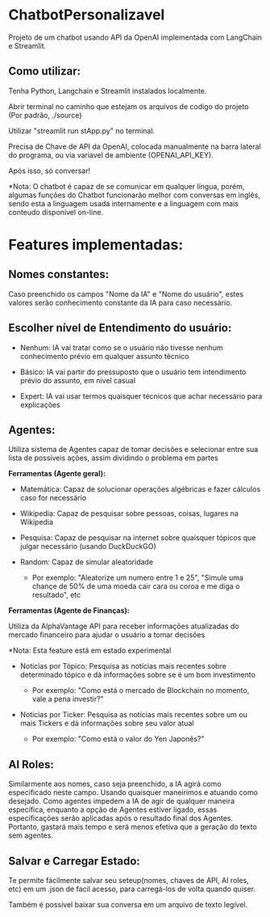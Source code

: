 # ChatbotPersonalizavel
Projeto de um chatbot usando API da OpenAI implementada com LangChain e Streamlit.
## Como utilizar:
  Tenha Python, Langchain e Streamlit instalados localmente.
  
  Abrir terminal no caminho que estejam os arquivos de codigo do projeto (Por padrão, ./source)
  
  Utilizar "streamlit run stApp.py" no terminal.
  
  Precisa de Chave de API da OpenAI, colocada manualmente na barra lateral do programa, ou via variavel de ambiente (OPENAI_API_KEY).

  Após isso, só conversar!
  
  *Nota: O chatbot é capaz de se comunicar em qualquer língua, porém, algumas funções do Chatbot funcionarão melhor com conversas em inglês, sendo esta a linguagem usada internamente e a linguagem com mais conteudo disponível on-line.

# Features implementadas:

## Nomes constantes:
  Caso preenchido os campos "Nome da IA" e "Nome do usuário", estes valores serão conhecimento constante da IA para caso necessário.
  
## Escolher nível de Entendimento do usuário:
- Nenhum: IA vai tratar como se o usuário não tivesse nenhum conhecimento prévio em qualquer assunto técnico

- Básico: IA vai partir do pressuposto que o usuário tem intendimento prévio do assunto, em nivel casual

- Expert: IA vai usar termos quaisquer técnicos que achar necessário para explicações

## Agentes:

  Utiliza sistema de Agentes capaz de tomar decisões e selecionar entre sua lista de possíveis ações, assim dividindo o problema em partes
  
  **Ferramentas (Agente geral):**
  
- Matemática: Capaz de solucionar operações algébricas e fazer cálculos caso for necessário
    
- Wikipedia: Capaz de pesquisar sobre pessoas, coisas, lugares na Wikipedia
    
- Pesquisa: Capaz de pesquisar na internet sobre quaisquer tópicos que julgar necessário (usando DuckDuckGO)

- Random: Capaz de simular aleatoridade
    - Por exemplo: "Aleatorize um numero entre 1 e 25", "Simule uma chançe de 50% de uma moeda cair cara ou coroa e me diga o resultado", etc

**Ferramentas (Agente de Finanças):**

Utiliza da AlphaVantage API para receber informações atualizadas do mercado financeiro para ajudar o usuário a tomar decisões

  *Nota: Esta feature está em estado experimental
  
  - Notícias por Tópico: Pesquisa as notícias mais recentes sobre determinado tópico e dá informações sobre se é um bom investimento
    - Por exemplo: "Como está o mercado de Blockchain no momento, vale a pena investir?"

  - Notícias por Ticker: Pesquisa as notícias mais recentes sobre um ou mais Tickers e dá informações sobre seu valor atual
    - Por exemplo: "Como está o valor do Yen Japonês?"

## AI Roles:
  Similarmente aos nomes, caso seja preenchido, a IA agirá como especificado neste campo. Usando quaisquer maneirimos e atuando como desejado.
  Como agentes impedem a IA de agir de qualquer maneira específica, enquanto a opção de Agentes estiver ligado, essas especificações serão aplicadas após o resultado final dos Agentes.
  Portanto, gastará mais tempo e será menos efetiva que a geração do texto sem agentes.

## Salvar e Carregar Estado:

Te permite fácilmente salvar seu seteup(nomes, chaves de API, AI roles, etc) em um .json de facil acesso, para carregá-los de volta quando quiser.

Também é possível baixar sua conversa em um arquivo de texto legível.
